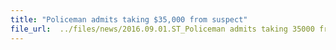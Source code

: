 ```yaml
---
title: "Policeman admits taking $35,000 from suspect"
file_url:  ../files/news/2016.09.01.ST_Policeman admits taking 35000 from suspect.pdf
---
```

